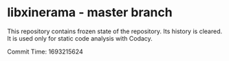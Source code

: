 # libxinerama - master branch

This repository contains frozen state of the repository.
Its history is cleared. It is used only for static code
analysis with Codacy.

Commit Time: 1693215624
